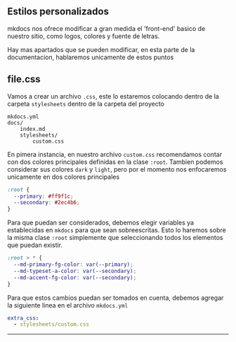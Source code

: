 ## Estilos personalizados

mkdocs nos ofrece modificar a gran medida el 'front-end' basico de nuestro sitio, como logos, colores y fuente de letras.

Hay mas apartados que se pueden modificar, en esta parte de la documentacion, hablaremos unicamente de estos puntos

## file.css

Vamos a crear un archivo `.css`, este lo estaremos colocando dentro de la carpeta `stylesheets` dentro de la carpeta del proyecto

```
mkdocs.yml
docs/
    index.md
    stylesheets/
        custom.css
```

En pimera instancia, en nuestro archivo `custom.css` recomendamos contar con dos colores principales definidas en la clase `:root`. Tambien podemos considerar sus colores `dark` y `light`, pero por el momento nos enfocaremos unicamente en dos colores principales

```css
:root {
  --primary: #ff9f1c;
  --secondary: #2ec4b6;
}
```

Para que puedan ser considerados, debemos elegir variables ya establecidas en `mkdocs` para que sean sobreescritas. Esto lo haremos sobre la misma clase `:root` simplemente que seleccionando todos los elementos que puedan existir.

```css
:root > * {
  --md-primary-fg-color: var(--primary);
  --md-typeset-a-color: var(--secondary);
  --md-accent-fg-color: var(--secondary);
}
```


Para que estos cambios puedan ser tomados en cuenta, debemos agregar la siguiente linea en el archivo `mkdocs.yml`

```yml
extra_css:
  - stylesheets/custom.css
```


---

<!-- ## Modo oscuro -->
